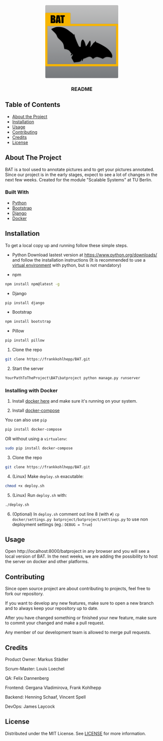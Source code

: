 

<!-- PROJECT LOGO -->
<br />
<p align="center">
    <img src="design/logo_512.png" alt="Logo" width="240" height="240">
  </a>

  <h3 align="center">README</h3>
</p>



<!-- TABLE OF CONTENTS -->
## Table of Contents

* [About the Project]()
* [Installation]()
* [Usage]()
* [Contributing]()
* [Credits]()
* [License]()



<!-- ABOUT THE PROJECT -->
## About The Project
BAT is a tool used to annotate pictures and to get your pictures annotated.
Since our project is in the early stages, expect to see a lot of changes in the next few weeks.
Created for the module "Scalable Systems" at TU Berlin.


### Built With

* [Python](https://www.python.org/)
* [Bootstrap](https://getbootstrap.com)
* [Django](https://www.djangoproject.com/)
* [Docker](https://www.docker.com/)


<!-- Installation -->
## Installation

To get a local copy up and running follow these simple steps.

* Python
Download lastest version at https://www.python.org/downloads/ and follow the installation instructions
(It is recommended to use a [virtual environment](https://virtualenv.pypa.io/en/stable/index.html) with python, but is not mandatory)

* npm
```sh
npm install npm@latest -g
```

* Django
```sh
pip install django
```

* Bootstrap
```sh
npm install bootstrap
```

* Pillow
```sh
pip install pillow
```

1. Clone the repo
```sh
git clone https://frankkohlhepp/BAT.git
```
2. Start the server
```sh
YourPathToTheProject\BAT\batproject python manage.py runserver
```
<!-- Docker install-->
### Installing with Docker

1. Install [docker here](https://docs.docker.com/get-docker/) and make sure it's running on your system.

2. Install [docker-compose](https://docs.docker.com/compose/install/) 

You can also use `pip`
```sh
pip install docker-compose
```
OR without using a `virtualenv`:
```sh
sudo pip install docker-compose
```
3. Clone the repo
```sh
git clone https://frankkohlhepp/BAT.git
```
4. (Linux) Make `deploy.sh` exacutable:
```sh
chmod +x deploy.sh
```
5. (Linux) Run `deploy.sh` with:
```sh
./deploy.sh
```
6. (Optional) In `deploy.sh` comment out line 8 (with `#`) `cp docker/settings.py batproject/batproject/settings.py` to use non deployment settings (eg.: `DEBUG = True`)



<!-- Usage -->
## Usage

Open http://localhost:8000/batproject in any browser and you will see a local version of BAT.
In the next weeks, we are adding the possibility to host the server on docker and other platforms.


<!-- Contributing -->
## Contributing

Since open source project are about contributing to projects, feel free to fork our repository.

If you want to develop any new features, make sure to open a new branch and to always keep your repository up to date.

After you have changed something or finished your new feature, make sure to commit your changed and make a pull request.

Any member of our development team is allowed to merge pull requests.


<!-- Credits -->
## Credits

Product Owner: Markus Städler

Scrum-Master: Louis Loechel

QA: Felix Dannenberg

Frontend: Gergana Vladimirova, Frank Kohlhepp

Backend: Henning Schaaf, Vincent Spell

DevOps: James Laycock


<!-- License -->
## License

Distributed under the MIT License. See [LICENSE](https://github.com/frankkohlhepp/BAT/blob/master/LICENSE) for more information.
